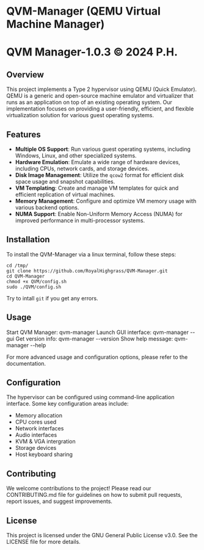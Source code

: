 # QVM-Manager (QEMU Virtual Machine Manager)

# QVM Manager-1.0.3 © 2024 P.H.

## Overview

This project implements a Type 2 hypervisor using QEMU (Quick Emulator). QEMU is a generic and open-source machine emulator and virtualizer that runs as an application on top of an existing operating system. Our implementation focuses on providing a user-friendly, efficient, and flexible virtualization solution for various guest operating systems.

## Features

- **Multiple OS Support**: Run various guest operating systems, including Windows, Linux, and other specialized systems.
- **Hardware Emulation**: Emulate a wide range of hardware devices, including CPUs, network cards, and storage devices.
- **Disk Image Management**: Utilize the `qcow2` format for efficient disk space usage and snapshot capabilities.
- **VM Templating**: Create and manage VM templates for quick and efficient replication of virtual machines.
- **Memory Management**: Configure and optimize VM memory usage with various backend options.
- **NUMA Support**: Enable Non-Uniform Memory Access (NUMA) for improved performance in multi-processor systems.

## Installation

To install the QVM-Manager via a linux terminal, follow these steps:

```
cd /tmp/
git clone https://github.com/RoyalHighgrass/QVM-Manager.git
cd QVM-Manager
chmod +x QVM/config.sh
sudo ./QVM/config.sh
```
Try to intall `git` if you get any errors.

## Usage

Start QVM Manager:    qvm-manager
Launch GUI interface: qvm-manager --gui
Get version info:     qvm-manager --version
Show help message:    qvm-manager --help


For more advanced usage and configuration options, please refer to the documentation.

## Configuration

The hypervisor can be configured using command-line application interface. Some key configuration areas include:

- Memory allocation
- CPU cores used
- Network interfaces
- Audio interfaces
- KVM & VGA intergration
- Storage devices
- Host keyboard sharing

## Contributing

We welcome contributions to the project! Please read our CONTRIBUTING.md file for guidelines on how to submit pull requests, report issues, and suggest improvements.

## License

This project is licensed under the GNU General Public License v3.0. See the LICENSE file for more details.
